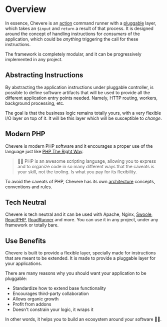 # Overview

In essence, Chevere is an [action](./../components/Action.md) command runner with a [pluggable](../components/Pluggable.md) layer, which takes an `$input` and `return` a result of that process. It is designed around the concept of handling instructions for *consumers* of the application, which could be _anything_ triggering the call for these instructions.

The framework is completely modular, and it can be progressively implemented in any project.

## Abstracting Instructions

By abstracting the application instructions under pluggable controller, is possible to define software artifacts that will be used to provide all the different application entry points needed. Namely, HTTP routing, workers, background processing, etc.

The goal is that the business logic remains totally yours, with a very flexible I/O layer on top of it. It will be this layer which will be susceptible to _change_.

## Modern PHP

Chevere is modern PHP software and it encourages a proper use of the language just like [PHP The Right Way](https://phptherightway.com/).

> 🧔🏾 PHP is an awesome scripting language, allowing you to express and to organize code in so many different ways that the caveats is your skill, not the tooling. Is what you pay for its flexibility.

To avoid the caveats of PHP, Chevere has its own [architecture](./../architecture/README.md) concepts, conventions and rules.

## Tech Neutral

Chevere is tech neutral and it can be used with Apache, Nginx, [Swoole](https://www.swoole.co.uk/), [ReactPHP](https://reactphp.org/), [RoadRunner](https://roadrunner.dev/) and more. You can use it in any project, under any framework or totally bare.

## Use Benefits

Chevere is built to provide a flexible layer, specially made for instructions that are meant to be extended. It is made to provide a pluggable layer for your applications.

There are many reasons why you should want your application to be pluggable:

* Standardize how to extend base functionality
* Encourages third-party collaboration
* Allows organic growth
* Profit from addons
* Doesn't constrain your logic, it wraps it

In other words, it helps you to build an ecosystem around your software 👏🏾.
